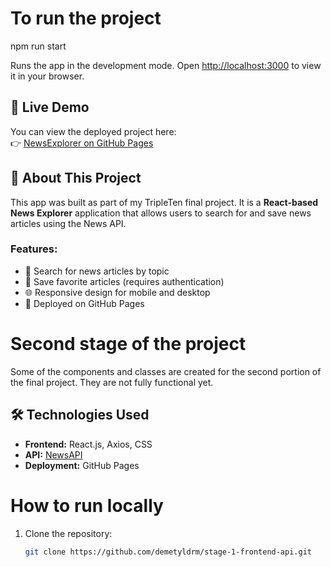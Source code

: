 # To run the project

npm run start

Runs the app in the development mode.
Open [http://localhost:3000](http://localhost:3000) to view it in your browser.

## 🚀 Live Demo

You can view the deployed project here:  
👉 [NewsExplorer on GitHub Pages](https://demetyldrm.github.io/stage-1-frontend-api/)

## 📖 About This Project

This app was built as part of my TripleTen final project. It is a **React-based News Explorer** application that allows users to search for and save news articles using the News API.

### Features:

- 🔎 Search for news articles by topic
- 📌 Save favorite articles (requires authentication)
- 🌐 Responsive design for mobile and desktop
- 🚀 Deployed on GitHub Pages

# Second stage of the project

Some of the components and classes are created for the second portion of the final project. They are not fully functional yet.

## 🛠️ Technologies Used

- **Frontend:** React.js, Axios, CSS
- **API:** [NewsAPI](https://newsapi.org/)
- **Deployment:** GitHub Pages

# How to run locally

1. Clone the repository:
   ```bash
   git clone https://github.com/demetyldrm/stage-1-frontend-api.git
   ```
